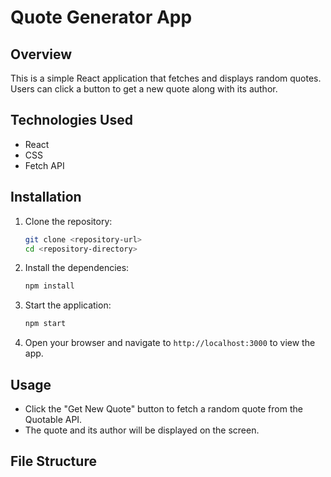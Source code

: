 # Quote Generator App

## Overview
This is a simple React application that fetches and displays random quotes. Users can click a button to get a new quote along with its author.

## Technologies Used
- React
- CSS
- Fetch API

## Installation

1. Clone the repository:
   ```bash
   git clone <repository-url>
   cd <repository-directory>
   ```

2. Install the dependencies:
   ```bash
   npm install
   ```

3. Start the application:
   ```bash
   npm start
   ```

4. Open your browser and navigate to `http://localhost:3000` to view the app.

## Usage
- Click the "Get New Quote" button to fetch a random quote from the Quotable API.
- The quote and its author will be displayed on the screen.

## File Structure
